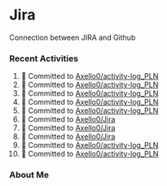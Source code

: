 # Jira
Connection between JIRA and Github

### Recent Activities
<!--START_SECTION:activity-->
1. 📝 Committed to [Axello0/activity-log_PLN](https://github.com/Axello0/activity-log_PLN/commit/d660a5163e4ae316f8f78ad814b2d1bed37c3526)
2. 📝 Committed to [Axello0/activity-log_PLN](https://github.com/Axello0/activity-log_PLN/commit/86e16bb7d808e01e4a59f03aabd14c0c70abbb8b)
3. 📝 Committed to [Axello0/activity-log_PLN](https://github.com/Axello0/activity-log_PLN/commit/9633b3c4d8f7408948e08028624bb88ea5cc17c3)
4. 📝 Committed to [Axello0/activity-log_PLN](https://github.com/Axello0/activity-log_PLN/commit/296386ddd30edbddfbb32ecda56ddeb8ed6e0449)
5. 📝 Committed to [Axello0/activity-log_PLN](https://github.com/Axello0/activity-log_PLN/commit/2c8909fa83f41de29f8c5fd4e6cfc7871de9845e)
6. 📝 Committed to [Axello0/Jira](https://github.com/Axello0/Jira/commit/e7a2f2837fa6352b18e9dffb2d5ff052ea393a2d)
7. 📝 Committed to [Axello0/Jira](https://github.com/Axello0/Jira/commit/72c39f7c5f4d90520caba629485268174333a553)
8. 📝 Committed to [Axello0/Jira](https://github.com/Axello0/Jira/commit/64d7637bb2ff45297996946efae9a883a3b1b26e)
9. 📝 Committed to [Axello0/activity-log_PLN](https://github.com/Axello0/activity-log_PLN/commit/c3b4bba7eb9ab9f065b6b0c2c3cf6ac34d8d14b3)
10. 📝 Committed to [Axello0/activity-log_PLN](https://github.com/Axello0/activity-log_PLN/commit/220ef5437ef9f5c52249d2bb0ee493c2e9b715e2)
<!--END_SECTION:activity-->

### About Me
<!--MYLINKS:START -->
<!--MYLINKS:END -->

